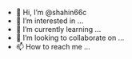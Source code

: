 - 👋 Hi, I’m @shahin66c
- 👀 I’m interested in ...
- 🌱 I’m currently learning ...
- 💞️ I’m looking to collaborate on ...
- 📫 How to reach me ...

<!---
shahin66c/shahin66c is a ✨ special ✨ repository because its `README.md` (this file) appears on your GitHub profile.
You can click the Preview link to take a look at your changes.
--->
